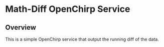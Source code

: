 # Math-Diff OpenChirp Service

## Overview
This is a simple OpenChirp service that output the running diff of the data.